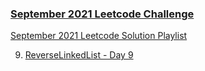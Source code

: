 ### [September 2021 Leetcode Challenge](https://leetcode.com/explore/featured/card/september-leetcoding-challenge-2021/)

[September 2021 Leetcode Solution Playlist](https://www.youtube.com/playlist?list=PLTRQzykHuOEATgkhZDmq44QRMo7EXCzBP)


9. [ReverseLinkedList - Day 9](https://github.com/wupangyen/Code-Buff/blob/main/September-2021/LargestPlusSign.java)
